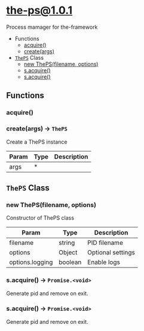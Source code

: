# the-ps@1.0.1

Process mamager for the-framework

+ Functions
  + [acquire()](#the-ps-function-acquire)
  + [create(args)](#the-ps-function-create)
+ [`ThePS`](#the-ps-classes) Class
  + [new ThePS(filename, options)](#the-ps-classes-the-p-s-constructor)
  + [s.acquire()](#the-ps-classes-the-p-s-acquire)
  + [s.acquire()](#the-ps-classes-the-p-s-acquire)

## Functions

<a class='md-heading-link' name="the-ps-function-acquire" ></a>

### acquire()


<a class='md-heading-link' name="the-ps-function-create" ></a>

### create(args) -> `ThePS`

Create a ThePS instance

| Param | Type | Description |
| ----- | --- | -------- |
| args | * |  |



<a class='md-heading-link' name="the-ps-classes"></a>

## `ThePS` Class






<a class='md-heading-link' name="the-ps-classes-the-p-s-constructor" ></a>

### new ThePS(filename, options)

Constructor of ThePS class

| Param | Type | Description |
| ----- | --- | -------- |
| filename | string | PID filename |
| options | Object | Optional settings |
| options.logging | boolean | Enable logs |


<a class='md-heading-link' name="the-ps-classes-the-p-s-acquire" ></a>

### s.acquire() -> `Promise.<void>`

Generate pid and remove on exit.

<a class='md-heading-link' name="the-ps-classes-the-p-s-acquire" ></a>

### s.acquire() -> `Promise.<void>`

Generate pid and remove on exit.



